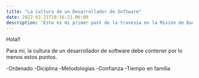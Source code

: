 ```yaml
---
title: "La cultura de un Desarrollador de Software"
date: 2022-02-21T18:16:21-06:00
description: 'Este es mi primer post de la travesía en la Misión de Backend con Node JS de Launch X.'
---
```


Hola!!

Para mi, la cultura de un desarrollador de software debe contener por lo menos estos puntos.

-Ordenado
-Diciplina
-Metodologias
-Confianza
-Tiempo en familia
